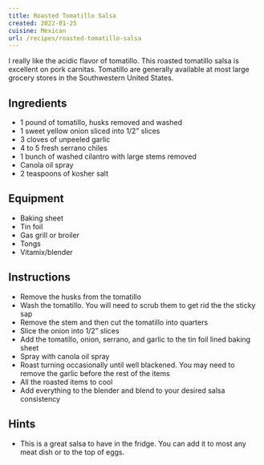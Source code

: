 ```yaml
---
title: Roasted Tomatillo Salsa
created: 2022-01-25
cuisine: Mexican
url: /recipes/roasted-tomatillo-salsa
---
```

I really like the acidic flavor of tomatillo. This roasted tomatillo salsa is excellent on pork carnitas. Tomatillo are generally available at most large grocery stores in the Southwestern United States.

## Ingredients
- 1 pound of tomatillo, husks removed and washed
- 1 sweet yellow onion sliced into 1/2” slices
- 3 cloves of unpeeled garlic
- 4 to 5 fresh serrano chiles
- 1 bunch of washed cilantro with large stems removed
- Canola oil spray
- 2 teaspoons of kosher salt

## Equipment
- Baking sheet
- Tin foil
- Gas grill or broiler
- Tongs
- Vitamix/blender

## Instructions
- Remove the husks from the tomatillo
- Wash the tomatillo. You will need to scrub them to get rid the the sticky sap
- Remove the stem and then cut the tomatillo into quarters
- Slice the onion into 1/2” slices
- Add the tomatillo, onion, serrano, and garlic to the tin foil lined baking sheet
- Spray with canola oil spray
- Roast turning occasionally until well blackened. You may need to remove the garlic before the rest of the items
- All the roasted items to cool
- Add everything to the blender and blend to your desired salsa consistency

## Hints
- This is a great salsa to have in the fridge. You can add it to most any meat dish or to the top of eggs.
